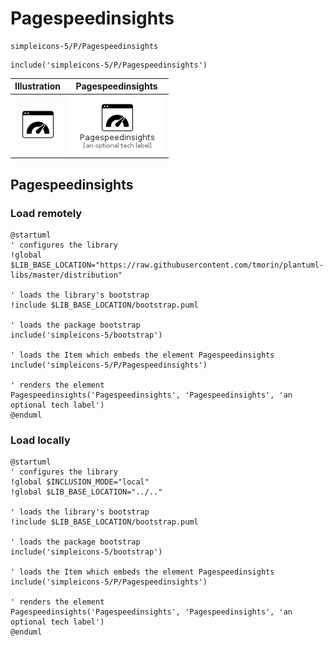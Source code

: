 # Pagespeedinsights


```text
simpleicons-5/P/Pagespeedinsights
```

```text
include('simpleicons-5/P/Pagespeedinsights')
```



| Illustration | Pagespeedinsights |
| :---: | :---: |
| ![illustration for Illustration](../../simpleicons-5/P/Pagespeedinsights.png) | ![illustration for Pagespeedinsights](../../simpleicons-5/P/Pagespeedinsights.Local.png) |




## Pagespeedinsights

### Load remotely
```plantuml
@startuml
' configures the library
!global $LIB_BASE_LOCATION="https://raw.githubusercontent.com/tmorin/plantuml-libs/master/distribution"

' loads the library's bootstrap
!include $LIB_BASE_LOCATION/bootstrap.puml

' loads the package bootstrap
include('simpleicons-5/bootstrap')

' loads the Item which embeds the element Pagespeedinsights
include('simpleicons-5/P/Pagespeedinsights')

' renders the element
Pagespeedinsights('Pagespeedinsights', 'Pagespeedinsights', 'an optional tech label')
@enduml
```

### Load locally
```plantuml
@startuml
' configures the library
!global $INCLUSION_MODE="local"
!global $LIB_BASE_LOCATION="../.."

' loads the library's bootstrap
!include $LIB_BASE_LOCATION/bootstrap.puml

' loads the package bootstrap
include('simpleicons-5/bootstrap')

' loads the Item which embeds the element Pagespeedinsights
include('simpleicons-5/P/Pagespeedinsights')

' renders the element
Pagespeedinsights('Pagespeedinsights', 'Pagespeedinsights', 'an optional tech label')
@enduml
```

